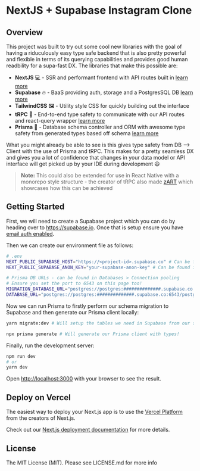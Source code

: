 # NextJS + Supabase Instagram Clone

## Overview

This project was built to try out some cool new libraries with the goal of having a riduculously easy type safe backend that is also pretty powerful and flexible in terms of its querying capabilities and provides good human readbility for a supa-fast DX. The libraries that make this possible are:

- **NextJS** 💻 - SSR and performant frontend with API routes built in [learn more](https://nextjs.org/)
- **Supabase** 🔥 - BaaS providing auth, storage and a PostgresSQL DB [learn more](https://supabase.io/)
- **TailwindCSS** 🖼 - Utility style CSS for quickly building out the interface
- **tRPC** 💪 - End-to-end type safety to communicate with our API routes and react-query wrapper [learn more](https://trpc.io/)
- **Prisma** 💎 - Database schema controller and ORM with awesome type safety from generated types based off schema [learn more](https://prisma.io/)

What you might already be able to see is this gives type safety from DB --> Client with the use of Prisma and tRPC. This makes for a pretty seamless DX and gives you a lot of confidence that changes in your data model or API interface will get picked up by your IDE during development 😃

> **Note:** This could also be extended for use in React Native with a monorepo style structure - the creator of tRPC also made [zART](https://github.com/KATT/zart) which showcases how this can be achieved

## Getting Started

First, we will need to create a Supabase project which you can do by heading over to https://supabase.io. Once that is setup ensure you have [email auth enabled](https://supabase.io/docs/guides/auth).

Then we can create our environment file as follows:

```bash
# .env
NEXT_PUBLIC_SUPABASE_HOST="https://<project-id>.supabase.co" # Can be found in Settings > API
NEXT_PUBLIC_SUPABASE_ANON_KEY="your-supabase-anon-key" # Can be found in Settings > API

# Prisma DB URLs - can be found in Databases > Connection pooling
# Ensure you set the port to 6543 on this page too!
MIGRATION_DATABASE_URL="postgres://postgres:##############.supabase.co:5432/postgres"
DATABASE_URL="postgres://postgres:##############.supabase.co:6543/postgres?pgbouncer=true"
```

Now we can run Prisma to firstly perform our schema migration to Supabase and then generate our Prisma client locally:

```bash
yarn migrate:dev # Will setup the tables we need in Supabase from our schema
```

```bash
npx prisma generate # Will generate our Prisma client with types!
```

Finally, run the development server:

```bash
npm run dev
# or
yarn dev
```

Open [http://localhost:3000](http://localhost:3000) with your browser to see the result.

## Deploy on Vercel

The easiest way to deploy your Next.js app is to use the [Vercel Platform](https://vercel.com/new?utm_medium=default-template&filter=next.js&utm_source=create-next-app&utm_campaign=create-next-app-readme) from the creators of Next.js.

Check out our [Next.js deployment documentation](https://nextjs.org/docs/deployment) for more details.

## License

The MIT License (MIT). Please see LICENSE.md for more info
